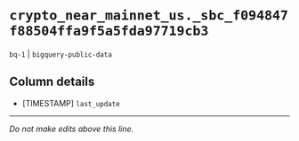 # `crypto_near_mainnet_us._sbc_f094847f88504ffa9f5a5fda97719cb3`
`bq-1` | `bigquery-public-data`

## Column details
* [TIMESTAMP] `last_update`

-------------------------------------------------------------------------------
*Do not make edits above this line.*
